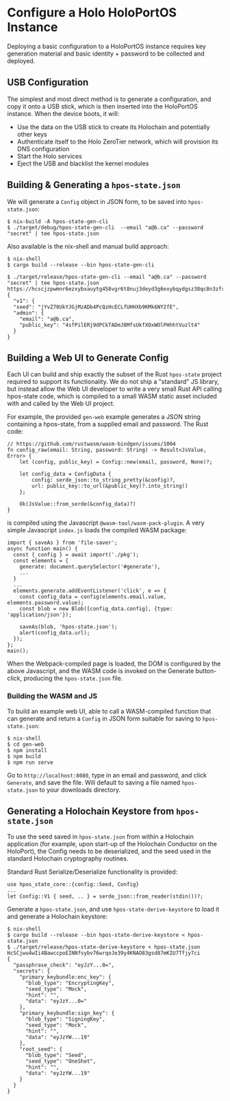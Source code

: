 # Configure a Holo HoloPortOS Instance

Deploying a basic configuration to a HoloPortOS instance requires key generation material and basic
identity + password to be collected and deployed.

## USB Configuration

The simplest and most direct method is to generate a configuration, and copy it onto a USB stick,
which is then inserted into the HoloPortOS instance.  When the device boots, it will:

- Use the data on the USB stick to create its Holochain and potentially other keys
- Authenticate itself to the Holo ZeroTier network, which will provision its DNS configuration
- Start the Holo services
- Eject the USB and blacklist the kernel modules

## Building & Generating a `hpos-state.json`

We will generate a `Config` object in JSON form, to be saved into `hpos-state.json`:

```
$ nix-build -A hpos-state-gen-cli
$ ./target/debug/hpos-state-gen-cli  --email "a@b.ca" --password "secret" | tee hpos-state.json
```

Also available is the nix-shell and manual build approach:
```
$ nix-shell
$ cargo build --release --bin hpos-state-gen-cli

$ ./target/release/hpos-state-gen-cli --email "a@b.ca" --password "secret" | tee hpos-state.json
https://hcscjzpwmnr6ezxybxauytg458vgr6t8nuj3deyd3g6exybqydgsz38qc8n3zfr.holohost.net/
{
  "v1": {
  "seed": "jYvZ70UkYJGjMzADb4PcQzHcECLfUHHXb9KMk6NY2fE",
  "admin": {
    "email": "a@b.ca",
    "public_key": "4sfPilERj9dPCkTADmJ8MfsUkfXOxWOlPHhhtVuzlt4"
  }
}
```

## Building a Web UI to Generate Config

Each UI can build and ship exactly the subset of the Rust `hpos-state` project required to support
its functionality.  We do not ship a "standard" JS library, but instead allow the Web UI developer
to write a very small Rust API calling hpos-state code, which is compiled to a small WASM static
asset included with and called by the Web UI project.

For example, the provided `gen-web` example generates a JSON string containing a hpos-state,
from a supplied email and password.  The Rust code:

```
// https://github.com/rustwasm/wasm-bindgen/issues/1004
fn config_raw(email: String, password: String) -> Result<JsValue, Error> {
    let (config, public_key) = Config::new(email, password, None)?;

    let config_data = ConfigData {
        config: serde_json::to_string_pretty(&config)?,
        url: public_key::to_url(&public_key)?.into_string()
    };

    Ok(JsValue::from_serde(&config_data)?)
}
```

is compiled using the Javascript `@wasm-tool/wasm-pack-plugin`.  A very simple Javascript `index.js`
loads the compiled WASM package:

```
import { saveAs } from 'file-saver';
async function main() {
  const { config } = await import('./pkg');
  const elements = {
    generate: document.querySelector('#generate'),
    ...
  }
  ...
  elements.generate.addEventListener('click', e => {
    const config_data = config(elements.email.value, elements.password.value);
    const blob = new Blob([config_data.config], {type: 'application/json'});

    saveAs(blob, 'hpos-state.json');
    alert(config_data.url);
  });
};
main();
```

When the Webpack-compiled page is loaded, the DOM is configured by the above Javascript, and the
WASM code is invoked on the Generate button-click, producing the `hpos-state.json` file.

### Building the WASM and JS

To build an example web UI, able to call a WASM-compiled function that can generate and return a
`Config` in JSON form suitable for saving to `hpos-state.json`:

```
$ nix-shell
$ cd gen-web
$ npm install
$ npm build
$ npm run serve
```

Go to `http://localhost:8080`, type in an email and password, and click `Generate`, and save the
file.  Will default to saving a file named `hpos-state.json` to your downloads directory.

## Generating a Holochain Keystore from `hpos-state.json`

To use the seed saved in `hpos-state.json` from within a Holochain application (for example, upon
start-up of the Holochain Conductor on the HoloPort), the Config needs to be deserialized, and the
seed used in the standard Holochain cryptography routines.

Standard Rust Serialize/Deserialize functionality is provided:

```
use hpos_state_core::{config::Seed, Config}
...
let Config::V1 { seed, .. } = serde_json::from_reader(stdin())?;
```

Generate a `hpos-state.json`, and use `hpos-state-derive-keystore` to load it and generate a Holochain
keystore:

```
$ nix-shell
$ cargo build --release --bin hpos-state-derive-keystore < hpos-state.json
$ ./target/release/hpos-state-derive-keystore < hpos-state.json
HcSCjwu4wIi4BawccpoEINNfsybv76wrqoJe39y4KNAO83gsd87mKIU7Tfjy7ci
{
  "passphrase_check": "eyJzY...0=",
  "secrets": {
    "primary_keybundle:enc_key": {
      "blob_type": "EncryptingKey",
      "seed_type": "Mock",
      "hint": "",
      "data": "eyJzY...0="
    },
    "primary_keybundle:sign_key": {
      "blob_type": "SigningKey",
      "seed_type": "Mock",
      "hint": "",
      "data": "eyJzYW...19"
    },
    "root_seed": {
      "blob_type": "Seed",
      "seed_type": "OneShot",
      "hint": "",
      "data": "eyJzYW...19"
    }
  }
}
```
